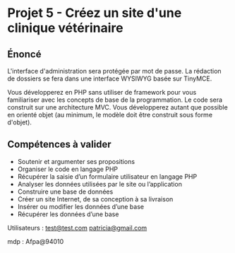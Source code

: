 # Projet 5 - Créez un site d'une clinique vétérinaire

Énoncé
--


L'interface d'administration sera protégée par mot de passe. La rédaction de dossiers se fera dans une interface WYSIWYG basée sur TinyMCE.

Vous développerez en PHP sans utiliser de framework pour vous familiariser avec les concepts de base de la programmation. Le code sera construit sur une architecture MVC. Vous développerez autant que possible en orienté objet (au minimum, le modèle doit être construit sous forme d'objet).


Compétences à valider
--

+ Soutenir et argumenter ses propositions
+ Organiser le code en langage PHP
+ Récupérer la saisie d’un formulaire utilisateur en langage PHP
+ Analyser les données utilisées par le site ou l’application
+ Construire une base de données
+ Créer un site Internet, de sa conception à sa livraison
+ Insérer ou modifier les données d’une base
+ Récupérer les données d’une base

Utilisateurs :
test@test.com
patricia@gmail.com

mdp : Afpa@94010